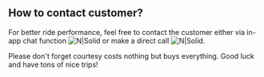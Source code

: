 <h2>How to contact customer?</h2>

For better ride performance, feel free to contact the customer either via in-app chat function ![N|Solid](https://static-qup.s3.us-west-1.amazonaws.com/gif/chat_icon.JPG) or make a direct call ![N|Solid](https://static-qup.s3.us-west-1.amazonaws.com/gif/call_icon.JPG).

Please don't forget courtesy costs nothing but buys everything. Good luck and have tons of nice trips!
